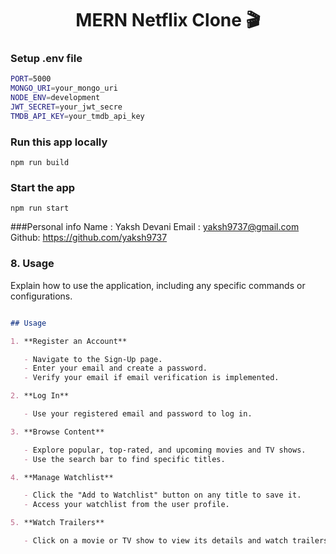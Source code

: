 <h1 align="center">MERN Netflix Clone 🎬</h1>

### Setup .env file

```bash
PORT=5000
MONGO_URI=your_mongo_uri
NODE_ENV=development
JWT_SECRET=your_jwt_secre
TMDB_API_KEY=your_tmdb_api_key
```

### Run this app locally

```shell
npm run build
```

### Start the app

```shell
npm run start
```
###Personal info
Name : Yaksh Devani
Email : yaksh9737@gmail.com
Github: https://github.com/yaksh9737


### **8. Usage**

Explain how to use the application, including any specific commands or configurations.

```markdown

## Usage

1. **Register an Account**

   - Navigate to the Sign-Up page.
   - Enter your email and create a password.
   - Verify your email if email verification is implemented.

2. **Log In**

   - Use your registered email and password to log in.

3. **Browse Content**

   - Explore popular, top-rated, and upcoming movies and TV shows.
   - Use the search bar to find specific titles.

4. **Manage Watchlist**

   - Click the "Add to Watchlist" button on any title to save it.
   - Access your watchlist from the user profile.

5. **Watch Trailers**

   - Click on a movie or TV show to view its details and watch trailers.


